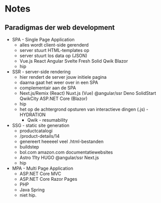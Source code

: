 # Notes

## Paradigmas der web development

- SPA - Single Page Application
  - alles wordt client-side gerenderd
  - server stuurt HTML-templates op
  - server stuurt los data op (JSON)
  - Vue.js React Angular Svelte Fresh Solid Qwik Blazor
  - hip
- SSR - server-side rendering
  - hier rendert de server jouw initiele pagina
  - daarna gaat het weer over in een SPA
  - complementair aan de SPA
  - Next.js/Remix (React) Nuxt.js (Vue) @angular/ssr Deno SolidStart QwikCity ASP.NET Core (Blazor)
  - hip
  - het op de achtergrond opsturen van interactieve dingen (.js) - HYDRATION
    - Qwik - resumability
- SSG - static site generation
  - productcatalogi
  - /product-details/14
  - genereert heeeeel veel .html-bestanden
  - buildstep
  - bol.com amazon.com documentatiewebsites
  - Astro 11ty HUGO  @angular/ssr Next.js
  - hip
- MPA - Multi Page Application
  - ASP.NET Core MVC
  - ASP.NET Core Razor Pages
  - PHP
  - Java Spring
  - niet hip.
